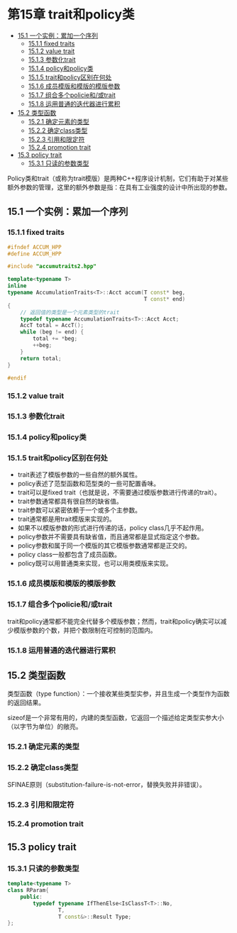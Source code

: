 # 第15章 trait和policy类

<!-- vim-markdown-toc GFM -->

* [15.1 一个实例：累加一个序列](#151-一个实例累加一个序列)
    - [15.1.1 fixed traits](#1511-fixed-traits)
    - [15.1.2 value trait](#1512-value-trait)
    - [15.1.3 参数化trait](#1513-参数化trait)
    - [15.1.4 policy和policy类](#1514-policy和policy类)
    - [15.1.5 trait和policy区别在何处](#1515-trait和policy区别在何处)
    - [15.1.6 成员模版和模版的模版参数](#1516-成员模版和模版的模版参数)
    - [15.1.7 组合多个policie和/或trait](#1517-组合多个policie和或trait)
    - [15.1.8 运用普通的迭代器进行累积](#1518-运用普通的迭代器进行累积)
* [15.2 类型函数](#152-类型函数)
    - [15.2.1 确定元素的类型](#1521-确定元素的类型)
    - [15.2.2 确定class类型](#1522-确定class类型)
    - [15.2.3 引用和限定符](#1523-引用和限定符)
    - [15.2.4 promotion trait](#1524-promotion-trait)
* [15.3 policy trait](#153-policy-trait)
    - [15.3.1 只读的参数类型](#1531-只读的参数类型)

<!-- vim-markdown-toc -->



Policy类和trait（或称为trait模版）是两种C++程序设计机制，它们有助于对某些额外参数的管理，这里的额外参数是指：在具有工业强度的设计中所出现的参数。

## 15.1 一个实例：累加一个序列

### 15.1.1 fixed traits

```c++
#ifndef ACCUM_HPP
#define ACCUM_HPP

#include "accumutraits2.hpp"

template<typename T>
inline 
typename AccumulationTraits<T>::Acct accum(T const* beg,
                                           T const* end)
{
    // 返回值的类型是一个元素类型的trait
    typedef typename AccumulationTraits<T>::Acct Acct;
    AccT total = AccT();
    while (beg != end) {
        total += *beg;
        ++beg;
    }
    return total;
}

#endif
```

### 15.1.2 value trait

### 15.1.3 参数化trait

### 15.1.4 policy和policy类

### 15.1.5 trait和policy区别在何处

- trait表述了模版参数的一些自然的额外属性。
- policy表述了范型函数和范型类的一些可配置香味。
- trait可以是fixed trait（也就是说，不需要通过模版参数进行传递的trait）。
- trait参数通常都具有很自然的缺省值。
- trait参数可以紧密依赖于一个或多个主参数。
- trait通常都是用trait模版来实现的。
- 如果不以模版参数的形式进行传递的话，policy class几乎不起作用。
- policy参数并不需要具有缺省值，而且通常都是显式指定这个参数。
- policy参数和属于同一个模版的其它模版参数通常都是正交的。
- policy class一般都包含了成员函数。
- policy既可以用普通类来实现，也可以用类模版来实现。

### 15.1.6 成员模版和模版的模版参数

### 15.1.7 组合多个policie和/或trait

trait和policy通常都不能完全代替多个模版参数；然而，trait和policy确实可以减少模版参数的个数，并把个数限制在可控制的范围内。

### 15.1.8 运用普通的迭代器进行累积



## 15.2 类型函数

类型函数（type function）：一个接收某些类型实参，并且生成一个类型作为函数的返回结果。

sizeof是一个非常有用的，内建的类型函数，它返回一个描述给定类型实参大小（以字节为单位）的敞亮。

### 15.2.1 确定元素的类型

### 15.2.2 确定class类型

SFINAE原则（substitution-failure-is-not-error，替换失败并非错误）。

### 15.2.3 引用和限定符

### 15.2.4 promotion trait



## 15.3 policy trait

### 15.3.1 只读的参数类型

```c++
template<typename T>
class RParam{
    public:
        typedef typename IfThenElse<IsClassT<T>::No,
                T,
                T const&>::Result Type;
};
```
